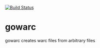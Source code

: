 [![Build Status](https://travis-ci.org/steffenfritz/gowarc.svg?branch=master)](https://travis-ci.org/steffenfritz/gowarc)

# gowarc
gowarc creates warc files from arbitrary files
